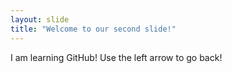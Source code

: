```yaml
---
layout: slide
title: "Welcome to our second slide!"
---
```

I am learning GitHub!
Use the left arrow to go back!
